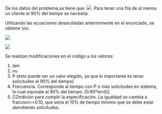 



De los datos del problema,se tiene que:
<img src="https://render.githubusercontent.com/render/math?math=\lambda = 2">. Para tener una fila de al menos un cliente el 90% del tiempo se necesita:

Utilizando las ecuaciones desarolladas anteriormente en el enunciado, se obtiene \nu:

<img src="https://render.githubusercontent.com/render/math?math=P( \text{1 o más clientes en el sistema} ) = \sum_{i=1}^{\infty} (1 - \rho) \rho^i  = 1 - \sum_{i=0}^{0} (1 - \rho) \rho^i = 1-\rho">

<img src="https://render.githubusercontent.com/render/math?math=P( \text{1 o más clientes en el sistema} ) =1- \rho & = \left( \frac{\lambda}{\nu} \right)^1 \leq 0.1 \\
\nu^1 & \geq \frac{\lambda^1}{0.1} = \frac{2}{0.1} = 20 \quad \Rightarrow \quad \nu \geq 20">

Se realizan modificaciones en el código a los valores:
  1. lam
  2. nu
  3. P (esto puede ser un valor elegido, ya que lo importante es tener solicitudes el 90% del tiempo)
  4. Frecuencia. Corresponde al tiempo con P o más solicitudes en sistema, lo cual equivale al 90% del tiempo. [0.90*len(t)]
  5. COndición para cumplir la especificación. La igualdad se cambia a fraccion>=0.10, que sería el 10% de tiempo mínimo que se debe estar atendiendo solicitudes. 
